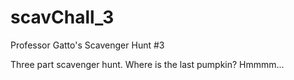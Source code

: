# scavChall_3
Professor Gatto's Scavenger Hunt #3

Three part scavenger hunt. Where is the last pumpkin? Hmmmm...
